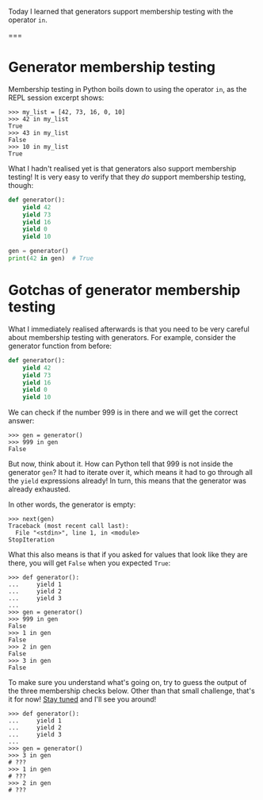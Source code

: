 Today I learned that generators support membership testing with the operator `in`.

===

# Generator membership testing

Membership testing in Python boils down to using the operator `in`, as the REPL session excerpt shows:

```pycon
>>> my_list = [42, 73, 16, 0, 10]
>>> 42 in my_list
True
>>> 43 in my_list
False
>>> 10 in my_list
True
```

What I hadn't realised yet is that generators also support membership testing!
It is very easy to verify that they _do_ support membership testing, though:

```py
def generator():
    yield 42
    yield 73
    yield 16
    yield 0
    yield 10

gen = generator()
print(42 in gen)  # True
```


# Gotchas of generator membership testing

What I immediately realised afterwards is that you need to be very careful about membership testing with generators.
For example, consider the generator function from before:

```py
def generator():
    yield 42
    yield 73
    yield 16
    yield 0
    yield 10
```

We can check if the number 999 is in there and we will get the correct answer:

```pycon
>>> gen = generator()
>>> 999 in gen
False
```

But now, think about it.
How can Python tell that 999 is not inside the generator `gen`?
It had to iterate over it, which means it had to go through all the `yield` expressions already!
In turn, this means that the generator was already exhausted.

In other words, the generator is empty:

```pycon
>>> next(gen)
Traceback (most recent call last):
  File "<stdin>", line 1, in <module>
StopIteration
```

What this also means is that if you asked for values that look like they are there, you will get `False` when you expected `True`:

```pycon
>>> def generator():
...     yield 1
...     yield 2
...     yield 3
...
>>> gen = generator()
>>> 999 in gen
False
>>> 1 in gen
False
>>> 2 in gen
False
>>> 3 in gen
False
```

To make sure you understand what's going on, try to guess the output of the three membership checks below.
Other than that small challenge, that's it for now! [Stay tuned][subscribe] and I'll see you around!

```pycon
>>> def generator():
...     yield 1
...     yield 2
...     yield 3
...
>>> gen = generator()
>>> 3 in gen
# ???
>>> 1 in gen
# ???
>>> 2 in gen
# ???
```

[subscribe]: /subscribe
